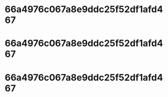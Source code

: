# 66a4976c067a8e9ddc25f52df1afd467
# 66a4976c067a8e9ddc25f52df1afd467
# 66a4976c067a8e9ddc25f52df1afd467
